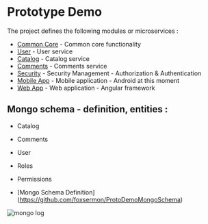 # Prototype Demo
The project defines the following modules or microservices :
* [Common Core](https://github.com/foxsermon/ProtoDemoCore) - Common core functionality
* [User](https://github.com/foxsermon/ProtoDemoUser) - User service
* [Catalog](https://github.com/foxsermon/ProtoDemoCatalog) - Catalog service
* [Comments](https://github.com/foxsermon/ProtoDemoComments) - Comments service
* [Security](https://github.com/foxsermon/ProtoDemoSecurity) - Security Management - Authorization & Authentication 
* [Mobile App](https://github.com/foxsermon/ProtoDemoMobileAndroid) - Mobile application - Android at this moment
* [Web App](https://github.com/foxsermon/ProtoDemoWebApp) - Web application - Angular framework

## Mongo schema - definition, entities : 
* Catalog
* Comments
* User
* Roles
* Permissions

* [Mongo Schema Definition] (https://github.com/foxsermon/ProtoDemoMongoSchema) 

![mongo log](https://www.ctl.io/knowledge-base/images/mongodb/mongodb-logo.png)

